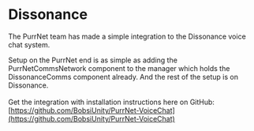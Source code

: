 # Dissonance

The PurrNet team has made a simple integration to the Dissonance voice chat system.&#x20;

Setup on the PurrNet end is as simple as adding the PurrNetCommsNetwork component to the manager which holds the DissonanceComms component already. And the rest of the setup is on Dissonance.\
\
Get the integration with installation instructions here on GitHub:\
[https://github.com/BobsiUnity/PurrNet-VoiceChat](https://github.com/BobsiUnity/PurrNet-VoiceChat)
